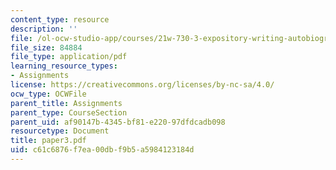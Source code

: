 ```yaml
---
content_type: resource
description: ''
file: /ol-ocw-studio-app/courses/21w-730-3-expository-writing-autobiography-theory-and-practice-spring-2001/c61c6876f7ea00dbf9b5a5984123184d_paper3.pdf
file_size: 84884
file_type: application/pdf
learning_resource_types:
- Assignments
license: https://creativecommons.org/licenses/by-nc-sa/4.0/
ocw_type: OCWFile
parent_title: Assignments
parent_type: CourseSection
parent_uid: af90147b-4345-bf81-e220-97dfdcadb098
resourcetype: Document
title: paper3.pdf
uid: c61c6876-f7ea-00db-f9b5-a5984123184d
---
```

